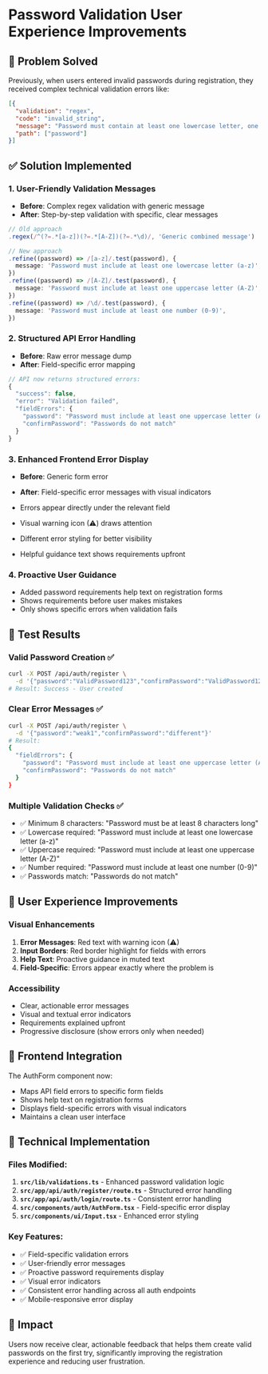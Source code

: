 # Password Validation User Experience Improvements

## 🎯 Problem Solved
Previously, when users entered invalid passwords during registration, they received complex technical validation errors like:
```json
[{
  "validation": "regex",
  "code": "invalid_string", 
  "message": "Password must contain at least one lowercase letter, one uppercase letter, and one number",
  "path": ["password"]
}]
```

## ✅ Solution Implemented

### 1. **User-Friendly Validation Messages**
- **Before**: Complex regex validation with generic message
- **After**: Step-by-step validation with specific, clear messages

```typescript
// Old approach
.regex(/^(?=.*[a-z])(?=.*[A-Z])(?=.*\d)/, 'Generic combined message')

// New approach
.refine((password) => /[a-z]/.test(password), {
  message: 'Password must include at least one lowercase letter (a-z)',
})
.refine((password) => /[A-Z]/.test(password), {
  message: 'Password must include at least one uppercase letter (A-Z)',
})
.refine((password) => /\d/.test(password), {
  message: 'Password must include at least one number (0-9)',
})
```

### 2. **Structured API Error Handling**
- **Before**: Raw error message dump
- **After**: Field-specific error mapping

```typescript
// API now returns structured errors:
{
  "success": false,
  "error": "Validation failed",
  "fieldErrors": {
    "password": "Password must include at least one uppercase letter (A-Z)",
    "confirmPassword": "Passwords do not match"
  }
}
```

### 3. **Enhanced Frontend Error Display**
- **Before**: Generic form error
- **After**: Field-specific error messages with visual indicators

- Errors appear directly under the relevant field
- Visual warning icon (⚠) draws attention
- Different error styling for better visibility
- Helpful guidance text shows requirements upfront

### 4. **Proactive User Guidance**
- Added password requirements help text on registration forms
- Shows requirements before user makes mistakes
- Only shows specific errors when validation fails

## 🧪 Test Results

### Valid Password Creation ✅
```bash
curl -X POST /api/auth/register \
  -d '{"password":"ValidPassword123","confirmPassword":"ValidPassword123"}'
# Result: Success - User created
```

### Clear Error Messages ✅
```bash
curl -X POST /api/auth/register \
  -d '{"password":"weak1","confirmPassword":"different"}'
# Result: 
{
  "fieldErrors": {
    "password": "Password must include at least one uppercase letter (A-Z)",
    "confirmPassword": "Passwords do not match"
  }
}
```

### Multiple Validation Checks ✅
- ✅ Minimum 8 characters: "Password must be at least 8 characters long"
- ✅ Lowercase required: "Password must include at least one lowercase letter (a-z)"
- ✅ Uppercase required: "Password must include at least one uppercase letter (A-Z)"
- ✅ Number required: "Password must include at least one number (0-9)"
- ✅ Passwords match: "Passwords do not match"

## 🎨 User Experience Improvements

### Visual Enhancements
1. **Error Messages**: Red text with warning icon (⚠)
2. **Input Borders**: Red border highlight for fields with errors
3. **Help Text**: Proactive guidance in muted text
4. **Field-Specific**: Errors appear exactly where the problem is

### Accessibility
- Clear, actionable error messages
- Visual and textual error indicators
- Requirements explained upfront
- Progressive disclosure (show errors only when needed)

## 📱 Frontend Integration
The AuthForm component now:
- Maps API field errors to specific form fields
- Shows help text on registration forms
- Displays field-specific errors with visual indicators
- Maintains a clean user interface

## 🔧 Technical Implementation

### Files Modified:
1. **`src/lib/validations.ts`** - Enhanced password validation logic
2. **`src/app/api/auth/register/route.ts`** - Structured error handling
3. **`src/app/api/auth/login/route.ts`** - Consistent error handling  
4. **`src/components/auth/AuthForm.tsx`** - Field-specific error display
5. **`src/components/ui/Input.tsx`** - Enhanced error styling

### Key Features:
- ✅ Field-specific validation errors
- ✅ User-friendly error messages
- ✅ Proactive password requirements display
- ✅ Visual error indicators
- ✅ Consistent error handling across all auth endpoints
- ✅ Mobile-responsive error display

## 🚀 Impact
Users now receive clear, actionable feedback that helps them create valid passwords on the first try, significantly improving the registration experience and reducing user frustration.